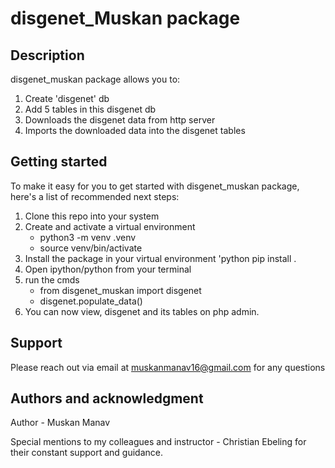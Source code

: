 # disgenet_Muskan package

## Description
disgenet_muskan package allows you to:

1. Create 'disgenet' db 
2. Add 5 tables in this disgenet db 
3. Downloads the disgenet data from http server
4. Imports the downloaded data into the disgenet tables


## Getting started

To make it easy for you to get started with disgenet_muskan package,  here's a list of recommended next steps:

1. Clone this repo into your system 
2. Create and activate a virtual environment
   - python3 -m venv .venv
   - source venv/bin/activate
3. Install the package in your virtual environment
   'python
     pip install . 
4. Open ipython/python from your terminal
5. run the cmds
     - from disgenet_muskan import disgenet
     - disgenet.populate_data()
6. You can now view, disgenet and its tables on php admin.


## Support
Please reach out via email at muskanmanav16@gmail.com for any questions


## Authors and acknowledgment
Author - Muskan Manav

Special mentions to my colleagues and instructor - Christian Ebeling for their constant support and guidance.